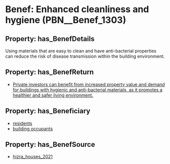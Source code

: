 # Benef: __Enhanced cleanliness and hygiene__ (PBN__Benef_1303)

## Property: has_BenefDetails

Using materials that are easy to clean and have anti-bacterial properties can reduce the risk of disease transmission within the building environment.

## Property: has_BenefReturn

* [Private investors can benefit from increased property value and demand for buildings with hygienic and anti-bacterial materials, as it promotes a healthier and safer living environment.](../BenefReturn/PBN__BenefReturn_1473)

## Property: has_Beneficiary

* [residents](../Stakeholder/PBN__Stakeholder_59)
* [building occupants](../Stakeholder/PBN__Stakeholder_97)

## Property: has_BenefSource

* [hizra_houses_2021](../Article/PBN__Article_277)

